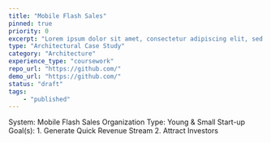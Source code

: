 ```yaml
---
title: "Mobile Flash Sales"
pinned: true
priority: 0
excerpt: "Lorem ipsum dolor sit amet, consectetur adipiscing elit, sed do eiusmod tempor incididunt"
type: "Architectural Case Study"
category: "Architecture"
experience_type: "coursework"
repo_url: "https://github.com/"
demo_url: "https://github.com/"
status: "draft"
tags:
    - "published"
---
```


System: Mobile Flash Sales
Organization Type: Young & Small Start-up
Goal(s):
    1. Generate Quick Revenue Stream
    2. Attract Investors
